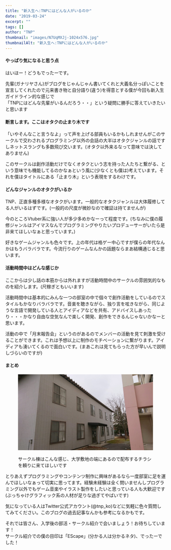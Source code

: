```yaml
---
title: "新入生へ:TNPにはどんな人がいるのか"
date: "2019-03-24"
excerpt: ""
tags: []
author: "TNP"
thumbnail: "images/N7UqMXJj-1024x576.jpg"
thumbnailAlt: "新入生へ:TNPにはどんな人がいるのか"
---
```


#### やっぱり気になると思う点

はいほー！どうもでったーです。

先輩(ガナリヤさん)がブログをじゃんじゃん書いてくれと大義名分っぽいことを宣言してくれたので元来書き物と自分語り(違う)を得意とする僕が今回も新入生ガイドライン的な感じで  
「TNPにはどんな先輩がいるんだろう・・」という疑問に勝手に答えていきたいと思います

#### 断言します。ここはオタクの止まり木です

「いやそんなこと言うなよ」って声を上げる部員もいるかもしれませんがこのサークルで交わされるプログラミング以外の会話の大半はオタクジャンルの話ですしネットスラングも多数飛び交います。(オタク以外来るなって意味では決してありません)

このサークルは創作活動だけでなくオタクという志を持った人たちと繋がる、という意味でも機能してるのかなぁという風に(少なくとも僕は)考えています。それを僕はタイトルにある「止まり木」という表現をするわけです。

#### どんなジャンルのオタクがいるか

TNP、正直多種多様なオタクがいます。一般的なオタクジャンルは大体履修してる人がいるはずです。(一般的の尺度が微妙なので確証は持てませんが)

今のところVtuber系に強い人が多少多めかなーって程度です。(ちなみに僕の履修ジャンルはアイマスなんでプログラミングやりたいプロデューサーがいたら是非来てほしいなぁと思っています。)

好きなゲームジャンルも色々です。上の年代は格ゲー中心ですが僕らの年代なんかはもうバラバラです。今流行りのゲームなんかの話題ならまあ結構通じると思います。

#### 活動時間中はどんな感じか

ここからは少し話の本筋からは外れますが活動時間中のサークルの雰囲気的なものを紹介します。(尺稼ぎともいいます)

活動時間中は基本的にみんな一つの部室の中で個々で創作活動をしているのでスタイルもかなりバラバラです。音楽を聴きながら、独り言を呟きながら、同じような言語で開発している人とアイディアなどを共有、アドバイスしあったり・・・かなり自由な空気なんで楽しく開発、創作をできるんじゃないかなーと思います。

活動の中で「月末報告会」というのがあるのでメンバーの活動を見て刺激を受けることができます。これは予想以上に制作のモチベーションに繋がります。アイディアも湧いてくるので面白いです。(まあこれは見てもらった方が早いんで説明しづらいのですが)  

#### まとめ

<figure>

![](images/N7UqMXJj-1024x576.jpg)

<figcaption>

サークル棟はこんな感じ、大学敷地の端にあるので配布するチラシを頼りに来てほしいです

</figcaption>

</figure>

とりあえずプログラミングやコンテンツ制作に興味があるなら一度部室に足を運んでほしいなぁって切実に思ってます。経験未経験は全く問いませんしプログラミング以外でもゲーム音楽やイラスト製作をしたいと思っている人も大歓迎です(ぶっちゃけグラフィック系の人材が足りな過ぎてやばいです)

気になっている人はTwitter公式アカウント(@tnp\_ko)などに気軽に色々質問してみてください。このブログの過去記事なんかも参考になるかもです。

それでは皆さん、入学後の部活・サークル紹介で会いましょう！お待ちしています！  
サークル紹介での僕の目印は「EScape」(分かる人は分かるネタ)、でったーでした！
